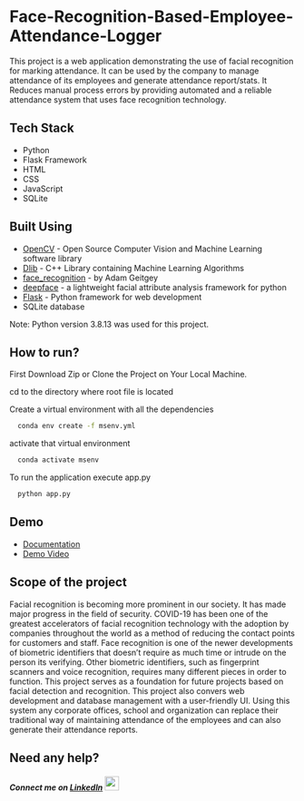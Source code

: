 # Face-Recognition-Based-Employee-Attendance-Logger

This project is a web application demonstrating the use of facial recognition for marking attendance. It can be used by the company to manage attendance of its employees and generate attendance report/stats. It Reduces manual process errors by providing automated and a reliable attendance system that uses face recognition technology.

## Tech Stack
- Python
- Flask Framework
- HTML
- CSS
- JavaScript
- SQLite

## Built Using

 - [OpenCV](https://github.com/davisking/dlib) - Open Source Computer Vision and Machine Learning software library
 - [Dlib](https://github.com/davisking/dlib) - C++ Library containing Machine Learning Algorithms
 - [face_recognition](https://github.com/ageitgey/face_recognition) - by Adam Geitgey
 - [deepface](https://github.com/davisking/dlib) - a lightweight facial attribute analysis framework for python
 - [Flask](https://github.com/davisking/dlib) - Python framework for web development
 - SQLite database

Note: Python version 3.8.13 was used for this project.


## How to run?

First Download Zip or Clone the Project on Your Local Machine.

cd to the directory where root file is located

Create a virtual environment with all the dependencies
```bash
  conda env create -f msenv.yml
```
activate that virtual environment
```bash
  conda activate msenv
```
To run the application execute app.py    
```bash
  python app.py
```

## Demo

* [Documentation](https://drive.google.com/file/d/1Plv6hl9J_NYnsVLFQqnaSEAFlhZNucZU/view?usp=sharing)
* [Demo Video](https://youtu.be/pRTdgs3u42M)

## Scope of the project 

Facial recognition is becoming more prominent in our society. It has made major progress in the field of security. COVID-19 has been one of the greatest accelerators of facial recognition technology with the adoption by companies throughout the world as a method of reducing the contact points for customers and staff.  Face recognition is one of the newer developments of biometric identifiers that doesn’t require as much time or intrude on the person its verifying. Other biometric identifiers, such as fingerprint scanners and voice recognition, requires many different pieces in order to function. This project serves as a foundation for future projects based on facial detection and recognition. This project also convers web development and database management with a user-friendly UI. Using this system any corporate offices, school and organization can replace their traditional way of maintaining attendance of the employees and can also generate their attendance reports. 

## Need any help?
##### Connect me on [LinkedIn](https://www.linkedin.com/in/manisha-varshney-914646191/)  <img src="https://cdn.iconscout.com/icon/free/png-256/linkedin-162-498418.png" width="25"> 
